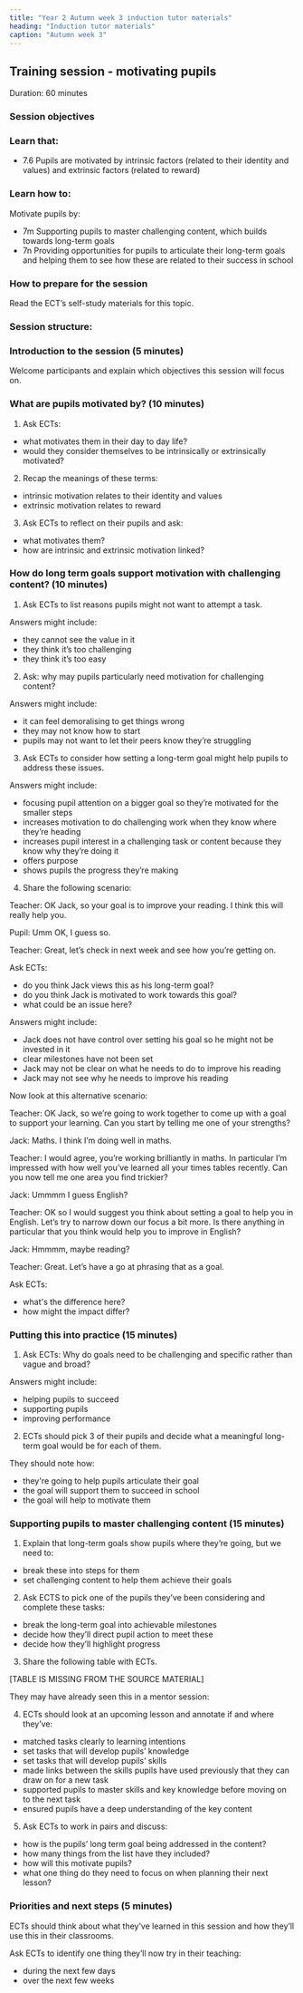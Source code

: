 ```yaml
---
title: "Year 2 Autumn week 3 induction tutor materials"
heading: "Induction tutor materials"
caption: "Autumn week 3"
---
```


## Training session - motivating pupils

Duration: 60 minutes

### Session objectives

### Learn that:

- 7.6 Pupils are motivated by intrinsic factors (related to their identity and values) and extrinsic factors (related to reward)

### Learn how to:

Motivate pupils by:

- 7m Supporting pupils to master challenging content, which builds towards long-term goals
- 7n Providing opportunities for pupils to articulate their long-term goals and helping them to see how these are related to their success in school

### How to prepare for the session

Read the ECT’s self-study materials for this topic.

### Session structure:

### Introduction to the session (5 minutes) 

Welcome participants and explain which objectives this session will focus on.

### What are pupils motivated by? (10 minutes)

1. Ask ECTs:

- what motivates them in their day to day life?
- would they consider themselves to be intrinsically or extrinsically motivated?

2. Recap the meanings of these terms:

- intrinsic motivation relates to their identity and values
- extrinsic motivation relates to reward

3. Ask ECTs to reflect on their pupils and ask:

- what motivates them?
- how are intrinsic and extrinsic motivation linked?

### How do long term goals support motivation with challenging content? (10 minutes)

1. Ask ECTs to list reasons pupils might not want to attempt a task.

Answers might include:

- they cannot see the value in it
- they think it’s too challenging
- they think it’s too easy

2. Ask: why may pupils particularly need motivation for challenging content?

Answers might include:

- it can feel demoralising to get things wrong
- they may not know how to start
- pupils may not want to let their peers know they’re struggling

3. Ask ECTs to consider how setting a long-term goal might help pupils to address these issues.

Answers might include:

- focusing pupil attention on a bigger goal so they’re motivated for the smaller steps
- increases motivation to do challenging work when they know where they’re heading
- increases pupil interest in a challenging task or content because they know why they’re doing it
- offers purpose
- shows pupils the progress they’re making

4. Share the following scenario:

Teacher: OK Jack, so your goal is to improve your reading. I think this will really help you.

Pupil: Umm OK, I guess so.

Teacher: Great, let’s check in next week and see how you’re getting on.

Ask ECTs:

- do you think Jack views this as his long-term goal?
- do you think Jack is motivated to work towards this goal?
- what could be an issue here?

Answers might include:

- Jack does not have control over setting his goal so he might not be invested in it
- clear milestones have not been set
- Jack may not be clear on what he needs to do to improve his reading
- Jack may not see why he needs to improve his reading

Now look at this alternative scenario:

Teacher: OK Jack, so we’re going to work together to come up with a goal to support your learning. Can you start by telling me one of your strengths?

Jack: Maths. I think I’m doing well in maths.

Teacher: I would agree, you’re working brilliantly in maths. In particular I’m impressed with how well you’ve learned all your times tables recently. Can you now tell me one area you find trickier?

Jack: Ummmm I guess English?

Teacher: OK so I would suggest you think about setting a goal to help you in English. Let’s try to narrow down our focus a bit more. Is there anything in particular that you think would help you to improve in English?

Jack: Hmmmm, maybe reading?

Teacher: Great. Let’s have a go at phrasing that as a goal.

Ask ECTs:

- what's the difference here?
- how might the impact differ?

### Putting this into practice (15 minutes) 

1. Ask ECTs: Why do goals need to be challenging and specific rather than vague and broad?

Answers might include:

- helping pupils to succeed 
- supporting pupils
- improving performance  

2. ECTs should pick 3 of their pupils and decide what a meaningful long-term goal would be for each of them.

They should note how:

- they're going to help pupils articulate their goal
- the goal will support them to succeed in school
- the goal will help to motivate them

### Supporting pupils to master challenging content (15 minutes)

1. Explain that long-term goals show pupils where they’re going, but we need to:

- break these into steps for them
- set challenging content to help them achieve their goals

2. Ask ECTS to pick one of the pupils they’ve been considering and complete these tasks:

- break the long-term goal into achievable milestones
- decide how they’ll direct pupil action to meet these
- decide how they’ll highlight progress

3. Share the following table with ECTs.

[TABLE IS MISSING FROM THE SOURCE MATERIAL]

They may have already seen this in a mentor session:

4. ECTs should look at an upcoming lesson and annotate if and where they’ve:

- matched tasks clearly to learning intentions
- set tasks that will develop pupils’ knowledge
- set tasks that will develop pupils’ skills
- made links between the skills pupils have used previously that they can draw on for a new task
- supported pupils to master skills and key knowledge before moving on to the next task
- ensured pupils have a deep understanding of the key content

5. Ask ECTs to work in pairs and discuss:

- how is the pupils’ long term goal being addressed in the content?
- how many things from the list have they included?
- how will this motivate pupils?
- what one thing do they need to focus on when planning their next lesson?

### Priorities and next steps (5 minutes)

ECTs should think about what they’ve learned in this session and how they’ll use this in their classrooms.

Ask ECTs to identify one thing they’ll now try in their teaching:

- during the next few days
- over the next few weeks